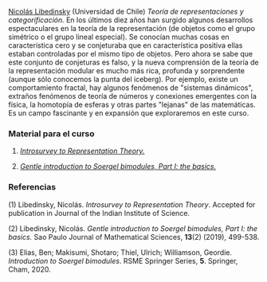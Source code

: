 [Nicolás Libedinsky](https://nicolaslibedinsky.cl) (Universidad de Chile)
_Teoría de representaciones y categorificación._ En los últimos diez años han surgido algunos desarrollos espectaculares en la teoría de la representación (de objetos como el grupo simétrico o el grupo lineal especial). Se conocían muchas cosas en característica cero y se conjeturaba que en característica positiva ellas estaban controladas por el mismo tipo de objetos. Pero ahora se sabe que este conjunto de conjeturas es falso, y la nueva comprensión de la teoría de la representación modular es mucho más rica, profunda y sorprendente (aunque sólo conocemos la punta del iceberg). Por ejemplo, existe un comportamiento fractal, hay algunos fenómenos de "sistemas dinámicos", extraños fenómenos de teoría de números y conexiones emergentes con la física, la homotopía de esferas y otras partes "lejanas" de las matemáticas. Es un campo fascinante y en expansión que exploraremos en este curso.


### Material para el curso ###

1. [_Introsurvey to Representation Theory._](libedinsky/introsurvey.pdf)

2. [_Gentle introduction to Soergel bimodules, Part I: the basics._](libedinsky/Gentle.pdf)

### Referencias ###

(1) Libedinsky, Nicolás. _Introsurvey to Representation Theory_. Accepted for publication in Journal of the Indian Institute of Science. 

(2) Libedinsky, Nicolás. _Gentle introduction to Soergel bimodules, Part I: the basics._ Sao Paulo Journal of Mathematical Sciences, __13__(2) (2019), 499-538. 

(3) Elias, Ben; Makisumi, Shotaro; Thiel, Ulrich; Williamson, Geordie. _Introduction to Soergel bimodules_. RSME Springer Series, __5__. Springer, Cham, 2020.